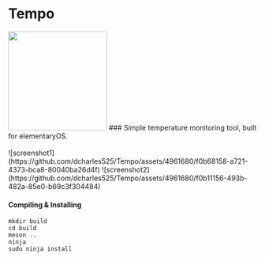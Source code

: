 # Tempo
<img src="https://github.com/dcharles525/Tempo/assets/4961680/579690cb-2f3f-4053-99b6-74ab5f2f0ebe"  width="200" />
### Simple temperature monitoring tool, built for elementaryOS. 
<br />
<br />
![screenshot1](https://github.com/dcharles525/Tempo/assets/4961680/f0b68158-a721-4373-bca8-80040ba26d4f)
![screenshot2](https://github.com/dcharles525/Tempo/assets/4961680/f0b11156-493b-482a-85e0-b69c3f304484)


#### Compiling & Installing

```
mkdir build
cd build
meson ..
ninja
sudo ninja install
```
